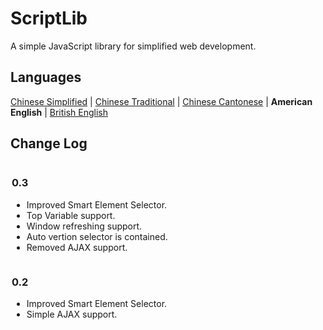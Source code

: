 # ScriptLib
A simple JavaScript library for simplified web development.
## Languages
<a href="readme-zhcn.md">Chinese Simplified</a> | <a href="readme-zhtw.md">Chinese Traditional</a> | <a href="readme-zhhk.md">Chinese Cantonese</a> | <b>American English</b> | <a href="readme-enuk.md">British English</a>
## Change Log
<div style="float:left;margin:0 2px;">
<h3>0.3</h3>
<ul>
  <li>Improved Smart Element Selector.</li>
  <li>Top Variable support.</li>
  <li>Window refreshing support.</li>
  <li>Auto vertion selector is contained.</li>
  <li>Removed AJAX support.</li>
</ul>
</div>
<div style="float:left;margin:0 2px;">
<h3>0.2</h3>
<ul>
  <li>Improved Smart Element Selector.</li>
  <li>Simple AJAX support.</li>
</ul>
</div>
